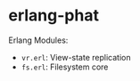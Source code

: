 erlang-phat
===========

Erlang Modules:
 * `vr.erl`: View-state replication
 * `fs.erl`: Filesystem core


